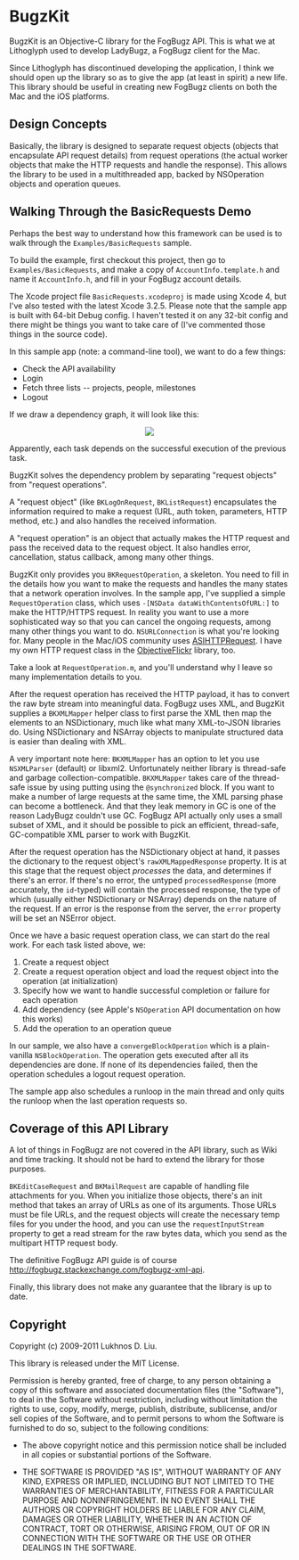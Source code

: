 BugzKit
=======

BugzKit is an Objective-C library for the FogBugz API. This is what we at Lithoglyph used to develop LadyBugz, a FogBugz client for the Mac.

Since Lithoglyph has discontinued developing the application, I think we should open up the library so as to give the app (at least in spirit) a new life. This library should be useful in creating new FogBugz clients on both the Mac and the iOS platforms.


Design Concepts
---------------

Basically, the library is designed to separate request objects (objects that encapsulate API request details) from request operations (the actual worker objects that make the HTTP requests and handle the response). This allows the library to be used in a multithreaded app, backed by NSOperation objects and operation queues.


Walking Through the BasicRequests Demo
--------------------------------------

Perhaps the best way to understand how this framework can be used is to walk through the `Examples/BasicRequests` sample.

To build the example, first checkout this project, then go to `Examples/BasicRequests`, and make a copy of `AccountInfo.template.h` and name it `AccountInfo.h`, and fill in your FogBugz account details.

The Xcode project file `BasicRequests.xcodeproj` is made using Xcode 4, but I've also tested with the latest Xcode 3.2.5. Please note that the sample app is built with 64-bit Debug config. I haven't tested it on any 32-bit config and there might be things you want to take care of (I've commented those things in the source code).

In this sample app (note: a command-line tool), we want to do a few things:

*   Check the API availability
*   Login
*   Fetch three lists -- projects, people, milestones
*   Logout

If we draw a dependency graph, it will look like this:

<div style="text-align:center">
<a href="http://www.flickr.com/photos/lukhnos/5491178323/"><img src="http://farm6.static.flickr.com/5213/5491178323_1b9f1d74e7_z.jpg"></a>
</div>

Apparently, each task depends on the successful execution of the previous task.

BugzKit solves the dependency problem by separating "request objects" from "request operations".

A "request object" (like `BKLogOnRequest`, `BKListRequest`) encapsulates the information required to make a request (URL, auth token, parameters, HTTP method, etc.) and also handles the received information.

A "request operation" is an object that actually makes the HTTP request and pass the received data to the request object. It also handles error, cancellation, status callback, among many other things.

BugzKit only provides you `BKRequestOperation`, a skeleton. You need to fill in the details how you want to make the requests and handles the many states that a network operation involves. In the sample app, I've supplied a simple `RequestOperation` class, which uses `-[NSData dataWithContentsOfURL:]` to make the HTTP/HTTPS request. In reality you want to use a more sophisticated way so that you can cancel the ongoing requests, among many other things you want to do. `NSURLConnection` is what you're looking for. Many people in the Mac/iOS community uses [ASIHTTPRequest](http://allseeing-i.com/ASIHTTPRequest/). I have my own HTTP request class in the [ObjectiveFlickr](https://github.com/lukhnos/objectiveflickr) library, too.

Take a look at `RequestOperation.m`, and you'll understand why I leave so many implementation details to you. 

After the request operation has received the HTTP payload, it has to convert the raw byte stream into meaningful data. FogBugz uses XML, and BugzKit supplies a `BKXMLMapper` helper class to first parse the XML then map the elements to an NSDictionary, much like what many XML-to-JSON libraries do. Using NSDictionary and NSArray objects to manipulate structured data is easier than dealing with XML.

A very important note here: `BKXMLMapper` has an option to let you use `NSXMLParser` (default) or libxml2. Unfortunately neither library is thread-safe and garbage collection-compatible. `BKXMLMapper` takes care of the thread-safe issue by using putting using the `@synchronized` block. If you want to make a number of large requests at the same time, the XML parsing phase can become a bottleneck. And that they leak memory in GC is one of the reason LadyBugz couldn't use GC. FogBugz API actually only uses a small subset of XML, and it should be possible to pick an efficient, thread-safe, GC-compatible XML parser to work with BugzKit.

After the request operation has the NSDictionary object at hand, it passes the dictionary to the request object's `rawXMLMappedResponse` property. It is at this stage that the request object *processes* the data, and determines if there's an error. If there's no error, the untyped `processedResponse` (more accurately, the `id`-typed) will contain the processed response, the type of which (usually either NSDictionary or NSArray) depends on the nature of the request. If an error is the response from the server, the `error` property will be set an NSError object.

Once we have a basic request operation class, we can start do the real work. For each task listed above, we:

1.  Create a request object
2.  Create a request operation object and load the request object into the operation (at initialization)
3.  Specify how we want to handle successful completion or failure for each operation
4.  Add dependency (see Apple's `NSOperation` API documentation on how this works)
5.  Add the operation to an operation queue

In our sample, we also have a `convergeBlockOperation` which is a plain-vanilla `NSBlockOperation`. The operation gets executed after all its dependencies are done. If none of its dependencies failed, then the operation schedules a logout request operation.

The sample app also schedules a runloop in the main thread and only quits the runloop when the last operation requests so.


Coverage of this API Library
----------------------------

A lot of things in FogBugz are not covered in the API library, such as Wiki and time tracking. It should not be hard to extend the library for those purposes.

`BKEditCaseRequest` and `BKMailRequest` are capable of handling file attachments for you. When you initialize those objects, there's an init method that takes an array of URLs as one of its arguments. Those URLs must be file URLs, and the request objects will create the necessary temp files for you under the hood, and you can use the `requestInputStream` property to get a read stream for the raw bytes data, which you send as the multipart HTTP request body.

The definitive FogBugz API guide is of course http://fogbugz.stackexchange.com/fogbugz-xml-api.

Finally, this library does not make any guarantee that the library is up to date.


Copyright
---------

Copyright (c) 2009-2011 Lukhnos D. Liu.

This library is released under the MIT License.

Permission is hereby granted, free of charge, to any person obtaining a copy of this software and associated documentation files (the "Software"), to deal in the Software without restriction, including without limitation the rights to use, copy, modify, merge, publish, distribute, sublicense, and/or sell copies of the Software, and to permit persons to whom the Software is furnished to do so, subject to the following conditions:

*   The above copyright notice and this permission notice shall be included in all copies or substantial portions of the Software.

*   THE SOFTWARE IS PROVIDED "AS IS", WITHOUT WARRANTY OF ANY KIND, EXPRESS OR IMPLIED, INCLUDING BUT NOT LIMITED TO THE WARRANTIES OF MERCHANTABILITY, FITNESS FOR A PARTICULAR PURPOSE AND NONINFRINGEMENT. IN NO EVENT SHALL THE AUTHORS OR COPYRIGHT HOLDERS BE LIABLE FOR ANY CLAIM, DAMAGES OR OTHER LIABILITY, WHETHER IN AN ACTION OF CONTRACT, TORT OR OTHERWISE, ARISING FROM, OUT OF OR IN CONNECTION WITH THE SOFTWARE OR THE USE OR OTHER DEALINGS IN THE SOFTWARE.
